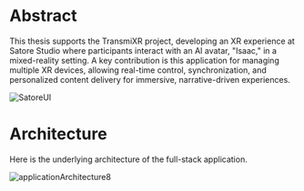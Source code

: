 # Abstract

This thesis supports the TransmiXR project, developing an XR experience at Satore Studio where participants interact with an AI avatar, "Isaac," in a mixed-reality setting. A key contribution is this application for managing multiple XR devices, allowing real-time control, synchronization, and personalized content delivery for immersive, narrative-driven experiences.

![SatoreUI](https://github.com/ricasbp/SatoreStudioApp/assets/59062659/51f73e95-7ea9-4267-8cda-e2adcf5f85b5)


# Architecture

Here is the underlying architecture of the full-stack application.

![applicationArchitecture8](https://github.com/user-attachments/assets/38229021-4e64-4bd4-b563-8a90560d839c)
